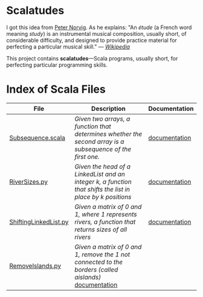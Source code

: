 # Scalatudes

I got this idea from [Peter Norvig](https://github.com/norvig). As he explains:
"An *étude* (a French word meaning *study*) is an instrumental musical composition, 
usually short, of considerable difficulty, and designed to provide practice material 
for perfecting a particular musical skill." — [*Wikipedia*](https://en.wikipedia.org/wiki/%C3%89tude)

This project contains **scalatudes**—Scala programs, usually short, for perfecting 
particular programming skills.

# Index of Scala Files

| File                                                                     | Description                                                                                                                              | Documentation                                            |
|--------------------------------------------------------------------------|------------------------------------------------------------------------------------------------------------------------------------------|----------------------------------------------------------|
| [Subsequence.scala](/src/main/scala/etudes/Subsequence.scala)            | *Given two arrays, a function that determines whether the second array is a subsequence of the first one.*                               | [documentation](/doc/algoexpert/SubSequence.md)          |
| [RiverSizes.py](/src/main/scala/etudes/ShiftingLinkedList.scala)                 | *Given the head of a LinkedList and an integer k, a function that shifts the list in place by k positions*                               | [documentation](/doc/algoexpert/ShiftingLinkedList.md) |
| [ShiftingLinkedList.py](/src/main/scala/etudes/RiverSizes.scala) | *Given a matrix of 0 and 1, where 1 represents rivers, a function that returns sizes of all rivers*                                      | [documentation](/doc/algoexpert/RiversSize.md)         |
| [RemoveIslands.py](/src/main/scala/etudes/RemoveIslands.scala)           | *Given a matrix of 0 and 1, remove the 1 not connected to the borders (called aislands)*  [documentation](/doc/algoexpert/RiversSize.md) |

